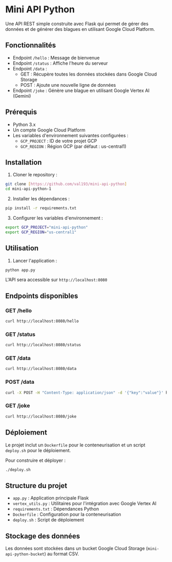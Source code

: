 # Mini API Python

Une API REST simple construite avec Flask qui permet de gérer des données et de générer des blagues en utilisant Google Cloud Platform.

## Fonctionnalités

- Endpoint `/hello` : Message de bienvenue
- Endpoint `/status` : Affiche l'heure du serveur
- Endpoint `/data` : 
  - GET : Récupère toutes les données stockées dans Google Cloud Storage
  - POST : Ajoute une nouvelle ligne de données
- Endpoint `/joke` : Génère une blague en utilisant Google Vertex AI (Gemini)

## Prérequis

- Python 3.x
- Un compte Google Cloud Platform
- Les variables d'environnement suivantes configurées :
  - `GCP_PROJECT` : ID de votre projet GCP
  - `GCP_REGION` : Région GCP (par défaut : us-central1)

## Installation

1. Cloner le repository :
```bash
git clone [https://github.com/val193/mini-api-python]
cd mini-api-python-1
```

2. Installer les dépendances :
```bash
pip install -r requirements.txt
```

3. Configurer les variables d'environnement :
```bash
export GCP_PROJECT="mini-api-python"
export GCP_REGION="us-central1"
```

## Utilisation

1. Lancer l'application :
```bash
python app.py
```

L'API sera accessible sur `http://localhost:8080`

## Endpoints disponibles

### GET /hello
```bash
curl http://localhost:8080/hello
```

### GET /status
```bash
curl http://localhost:8080/status
```

### GET /data
```bash
curl http://localhost:8080/data
```

### POST /data
```bash
curl -X POST -H "Content-Type: application/json" -d '{"key":"value"}' http://localhost:8080/data
```

### GET /joke
```bash
curl http://localhost:8080/joke
```

## Déploiement

Le projet inclut un `Dockerfile` pour le conteneurisation et un script `deploy.sh` pour le déploiement.

Pour construire et déployer :
```bash
./deploy.sh
```

## Structure du projet

- `app.py` : Application principale Flask
- `vertex_utils.py` : Utilitaires pour l'intégration avec Google Vertex AI
- `requirements.txt` : Dépendances Python
- `Dockerfile` : Configuration pour la conteneurisation
- `deploy.sh` : Script de déploiement

## Stockage des données

Les données sont stockées dans un bucket Google Cloud Storage (`mini-api-python-bucket`) au format CSV.

